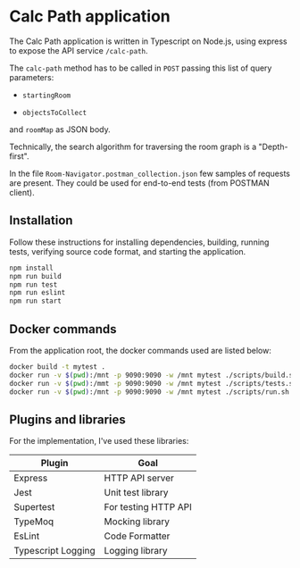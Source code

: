 # Calc Path application

The Calc Path application is written in Typescript on Node.js, using express to expose the API service `/calc-path`.

The `calc-path` method has to be called in `POST` passing this list of query parameters:

- `startingRoom`

- `objectsToCollect`

and `roomMap` as JSON body.

Technically, the search algorithm for traversing the room graph is a "Depth-first".

In the file `Room-Navigator.postman_collection.json` few samples of requests are present. They could be used for end-to-end tests (from POSTMAN client).

## Installation

Follow these instructions for installing dependencies, building, running tests, verifying source code format, and starting the application.

```sh
npm install
npm run build
npm run test
npm run eslint
npm run start
```

## Docker commands

From the application root, the docker commands used are listed below:

```sh
docker build -t mytest .
docker run -v $(pwd):/mnt -p 9090:9090 -w /mnt mytest ./scripts/build.sh
docker run -v $(pwd):/mmt -p 9090:9090 -w /mnt mytest ./scripts/tests.sh
docker run -v $(pwd):/mnt -p 9090:9090 -w /mnt mytest ./scripts/run.sh
```

## Plugins and libraries

For the implementation, I've used these libraries:

| Plugin | Goal |
| ------ | ------ |
| Express | HTTP API server |
| Jest | Unit test library |
| Supertest | For testing HTTP API |
| TypeMoq | Mocking library |
| EsLint | Code Formatter |
| Typescript Logging | Logging library |
